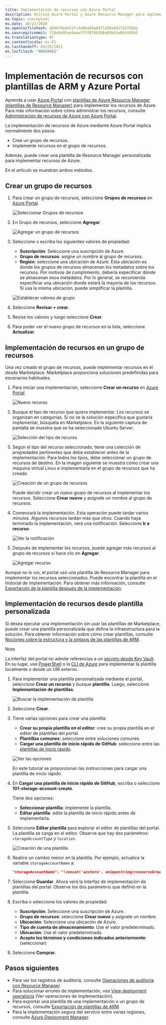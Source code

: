 ```yaml
---
title: Implementación de recursos con Azure Portal
description: Utilice Azure Portal y Azure Resource Manager para implementar los recursos en un grupo de recursos de su suscripción.
ms.topic: conceptual
ms.date: 10/22/2020
ms.openlocfilehash: d8467bb4e51fc4e6ba89a84f1260a8d2743758d2
ms.sourcegitcommit: f28ebb95ae9aaaff3f87d8388a09b41e0b3445b5
ms.translationtype: HT
ms.contentlocale: es-ES
ms.lasthandoff: 03/29/2021
ms.locfileid: "98028682"
---
```

# <a name="deploy-resources-with-arm-templates-and-azure-portal"></a>Implementación de recursos con plantillas de ARM y Azure Portal

Aprenda a usar [Azure Portal](https://portal.azure.com) con [plantillas de Azure Resource Manager (plantillas de Resource Manager)](overview.md) para implementar los recursos de Azure. Para más información sobre cómo administrar los recursos, consulte [Administración de recursos de Azure con Azure Portal](../management/manage-resources-portal.md).

La implementación de recursos de Azure mediante Azure Portal implica normalmente dos pasos:

- Cree un grupo de recursos.
- Implemente recursos en el grupo de recursos.

Además, puede crear una plantilla de Resource Manager personalizada para implementar recursos de Azure.

En el artículo se muestran ambos métodos.

## <a name="create-a-resource-group"></a>Crear un grupo de recursos

1. Para crear un grupo de recursos, seleccione **Grupos de recursos** en [Azure Portal](https://portal.azure.com).

   ![Seleccionar Grupos de recursos](./media/deploy-portal/select-resource-groups.png)

1. En Grupo de recursos, seleccione **Agregar**.

   ![Agregar un grupo de recursos](./media/deploy-portal/add-resource-group.png)

1. Seleccione o escriba los siguientes valores de propiedad:

    - **Suscripción**: Seleccione una suscripción de Azure.
    - **Grupo de recursos**: asigne un nombre al grupo de recursos.
    - **Región**: seleccione una ubicación de Azure. Esta ubicación es donde los grupos de recursos almacenan los metadatos sobre los recursos. Por motivos de cumplimiento, debería especificar dónde se almacenan esos metadatos. Por lo general, se recomienda especificar una ubicación donde estará la mayoría de los recursos. Si usa la misma ubicación, puede simplificar la plantilla.

   ![Establecer valores de grupo](./media/deploy-portal/set-group-properties.png)

1. Seleccione **Revisar + crear**.
1. Revise los valores y luego seleccione **Crear**.
1. Para poder ver el nuevo grupo de recursos en la lista, seleccione **Actualizar**.

## <a name="deploy-resources-to-a-resource-group"></a>Implementación de recursos en un grupo de recursos

Una vez creado el grupo de recursos, puede implementar recursos en él desde Marketplace. Marketplace proporciona soluciones predefinidas para escenarios habituales.

1. Para iniciar una implementación, seleccione **Crear un recurso** en [Azure Portal](https://portal.azure.com).

   ![Nuevo recurso](./media/deploy-portal/new-resources.png)

1. Busque el tipo de recurso que quiera implementar. Los recursos se organizan en categorías. Si no ve la solución específica que gustaría implementar, búsquela en Marketplace. En la siguiente captura de pantalla se muestra que se ha seleccionado Ubuntu Server.

   ![Selección del tipo de recurso](./media/deploy-portal/select-resource-type.png)

1. Según el tipo del recurso seleccionado, tiene una colección de propiedades pertinentes que debe establecer antes de la implementación. Para todos los tipos, debe seleccionar un grupo de recursos de destino. En la imagen siguiente se muestra cómo crear una máquina virtual Linux e implementarla en el grupo de recursos que ha creado.

   ![Creación de un grupo de recursos](./media/deploy-portal/select-existing-group.png)

   Puede decidir crear un nuevo grupo de recursos al implementar los recursos. Seleccione **Crear nuevo** y asígnele un nombre al grupo de recursos.

1. Comenzará la implementación. Esta operación puede tardar varios minutos. Algunos recursos tardan más que otros. Cuando haya terminado la implementación, verá una notificación. Seleccione **Ir a recurso**.

   ![Ver la notificación](./media/deploy-portal/view-notification.png)

1. Después de implementar los recursos, puede agregar más recursos al grupo de recursos si hace clic en **Agregar**.

   ![Agregar recurso](./media/deploy-portal/add-resource.png)

Aunque no lo vio, el portal usó una plantilla de Resource Manager para implementar los recursos seleccionados. Puede encontrar la plantilla en el historial de implementación. Para obtener más información, consulte [Exportación de la plantilla después de la implementación](export-template-portal.md#export-template-after-deployment).

## <a name="deploy-resources-from-custom-template"></a>Implementación de recursos desde plantilla personalizada

Si desea ejecutar una implementación sin usar las plantillas de Marketplace, puede crear una plantilla personalizada que defina la infraestructura para la solución. Para obtener información sobre cómo crear plantillas, consulte [Nociones sobre la estructura y la sintaxis de las plantillas de ARM](template-syntax.md).

> [!NOTE]
> La interfaz del portal no admite referencias a un [secreto desde Key Vault](key-vault-parameter.md). En su lugar, use [PowerShell](deploy-powershell.md) o la [CLI de Azure](deploy-cli.md) para implementar la plantilla localmente o desde un URI externo.

1. Para implementar una plantilla personalizada mediante el portal, seleccione **Crear un recurso** y busque **plantilla**. Luego, seleccione **Implementación de plantillas**.

   ![Buscar la implementación de plantilla](./media/deploy-portal/search-template.png)

1. Seleccione **Crear**.
1. Tiene varias opciones para crear una plantilla:

    - **Crear su propia plantilla en el editor**: cree su propia plantilla en el editor de plantillas del portal.
    - **Plantillas comunes**: seleccione entre soluciones comunes.
    - **Cargar una plantilla de inicio rápido de GitHub**: seleccione entre las [plantillas de inicio rápido](https://azure.microsoft.com/resources/templates/).

   ![Ver las opciones](./media/deploy-portal/see-options.png)

    En este tutorial se proporcionan las instrucciones para cargar una plantilla de inicio rápido.

1. En **Cargar una plantilla de inicio rápido de GitHub**, escriba o seleccione **101-storage-account-create**.

    Tiene dos opciones:

    - **Seleccionar plantilla**: implemente la plantilla.
    - **Editar plantilla**: edite la plantilla de inicio rápido antes de implementarla.

1. Seleccione **Editar plantilla** para explorar el editor de plantillas del portal. La plantilla se carga en el editor. Observe que hay dos parámetros: `storageAccountType` y `location`.

   ![Creación de una plantilla](./media/deploy-portal/show-json.png)

1. Realice un cambio menor en la plantilla. Por ejemplo, actualice la variable `storageAccountName` a:

    ```json
    "storageAccountName": "[concat('azstore', uniquestring(resourceGroup().id))]"
    ```

1. Seleccione **Guardar**. Ahora verá la interfaz de implementación de plantillas del portal. Observe los dos parámetros que definió en la plantilla.
1. Escriba o seleccione los valores de propiedad:

    - **Suscripción**: Seleccione una suscripción de Azure.
    - **Grupo de recursos**: seleccione **Crear nuevo** y asígnele un nombre.
    - **Ubicación**: Seleccione una ubicación de Azure.
    - **Tipo de cuenta de almacenamiento**: Use el valor predeterminado.
    - **Ubicación**: Use el valor predeterminado.
    - **Acepto los términos y condiciones indicados anteriormente**: (seleccionar)

1. Seleccione **Comprar**.

## <a name="next-steps"></a>Pasos siguientes

- Para ver los registros de auditoría, consulte [Operaciones de auditoría con Resource Manager](../management/view-activity-logs.md).
- Para solucionar errores de implementación, vea [View deployment operations](deployment-history.md) (Ver operaciones de implementación).
- Para exportar una plantilla de una implementación o un grupo de recursos, consulte [Exportación de plantillas de ARM](export-template-portal.md).
- Para la implementación segura del servicio entre varias regiones, consulte [Azure Deployment Manager](deployment-manager-overview.md).
